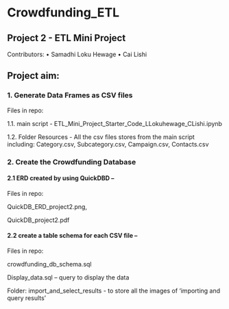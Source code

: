 # Crowdfunding_ETL

##  Project 2 - ETL Mini Project
 
Contributors:
•   Samadhi Loku Hewage
•   Cai Lishi



## **Project aim:**

### **1. Generate Data Frames as CSV files**

Files in repo:

1.1.	main script - ETL_Mini_Project_Starter_Code_LLokuhewage_CLishi.ipynb

1.2.	Folder Resources - All the csv files stores from the main script including: Category.csv, Subcategory.csv, Campaign.csv, Contacts.csv




### **2. Create the Crowdfunding Database**

#### 2.1 ERD created by using QuickDBD –

Files in repo: 

QuickDB_ERD_project2.png, 

QuickDB_project2.pdf


#### 2.2 create a table schema for each CSV file –

Files in repo:

crowdfunding_db_schema.sql

Display_data.sql – query to display the data

Folder: import_and_select_results -  to store all the images of ‘importing and query results’
